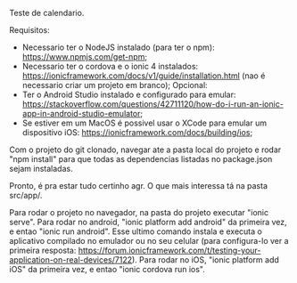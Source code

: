 Teste de calendario.

  Requisitos:
 - Necessario ter o NodeJS instalado (para ter o npm): https://www.npmjs.com/get-npm;
 - Necessario ter o cordova e o ionic 4 instalados: https://ionicframework.com/docs/v1/guide/installation.html (nao é necessario criar um projeto em branco);
  Opcional:
 - Ter o Android Studio instalado e configurado para emular: https://stackoverflow.com/questions/42711120/how-do-i-run-an-ionic-app-in-android-studio-emulator;
 - Se estiver em um MacOS é possivel usar o XCode para emular um dispositivo iOS: https://ionicframework.com/docs/building/ios;
 
  Com o projeto do git clonado, navegar ate a pasta local do projeto e rodar "npm install" para que todas as dependencias listadas no package.json sejam instaladas.
  
  Pronto, é pra estar tudo certinho agr.
  O que mais interessa tá na pasta src/app/.
  
  Para rodar o projeto no navegador, na pasta do projeto executar "ionic serve".
  Para rodar no android, "ionic platform add android" da primeira vez, e entao "ionic run android". Esse ultimo comando instala e executa o aplicativo compilado no emulador ou no seu celular (para configura-lo ver a primeira resposta: https://forum.ionicframework.com/t/testing-your-application-on-real-devices/7122).
  Para rodar no iOS, "ionic platform add iOS" da primeira vez, e entao "ionic cordova run ios".
